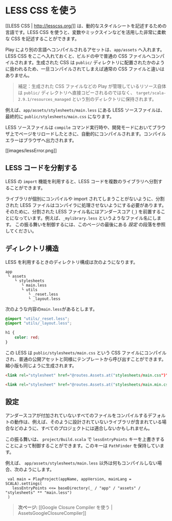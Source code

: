 <!--
# Using LESS CSS
-->
# LESS CSS を使う

<!--
[[LESS CSS | http://lesscss.org/]] is a dynamic stylesheet language. It allows greater flexibility in the way you write CSS files: including support for variables, mixins and more.
-->
[[LESS CSS | http://lesscss.org/]] は、動的なスタイルシートを記述するための言語です。LESS CSS を使うと、変数やミックスインなどを活用した非常に柔軟な CSS を記述することができます。

<!--
Compilable assets in Play 2.0 must be defined in the `app/assets` directory. They are handled by the build process, and LESS sources are compiled into standard CSS files. The generated CSS files are distributed as standard resources into the same `public/` folder as the unmanaged assets, meaning that there is no difference in the way you use them once compiled.
-->
Play により別の言語へコンパイルされるアセットは、`app/assets` へ入れます。LESS CSS をここへ入れておくと、ビルドの中で普通の CSS ファイルへコンパイルされます。生成された CSS は `public/` ディレクトリに配置されたかのように扱われるため、一旦コンパイルされてしまえば通常の CSS ファイルと違いはありません。

<!--
> Note that managed resources are not copied directly into your application `public` folder, but maintained in a separate folder in `target/scala-2.9.1/resources_managed`.
-->
> 補足：生成された CSS ファイルなどの Play が管理しているリソース自体は `public/` ディレクトリへ直接コピーされるのではなく、 `target/scala-2.9.1/resources_managed` という別のディレクトリに保持されます。

<!--
For example a LESS source file at `app/assets/stylesheets/main.less` will be available as a standard resource at `public/stylesheets/main.css`.
-->
例えば、`app/assets/stylesheets/main.less` にある LESS ソースファイルは、最終的に `public/stylesheets/main.css` になります。

<!--
LESS sources are compiled automatically during a `compile` command, or when you refresh any page in your browser while you are running in development mode. Any compilation errors will be displayed in your browser:
-->
LESS ソースファイルは `compile` コマンド実行時や、開発モードにおいてブラウザ上でページをリロードしたときに、自動的にコンパイルされます。コンパイルエラーはブラウザへ出力されます。

[[images/lessError.png]]

<!--
## Working with partial LESS source files
-->
## LESS コードを分割する

<!--
You can split your LESS source into several libraries, and use the LESS `import` feature. 
-->
LESS の `import` 機能を利用すると、LESS コードを複数のライブラリへ分割することができます。

<!--
To prevent library files from being compiled individually (or imported) we need them to be skipped by the compiler. To do this, partial source files must be prefixed with the underscore (`_`) character, for example: `_myLibrary.less`. To configure this behavior, see the _Configuration_ section at the end of this page.
-->
ライブラリが個別にコンパイルや import されてしまうことがないように、分割された LESS ファイルはコンパイラに処理させないようにする必要があります。そのために、分割された LESS ファイル名にはアンダースコア (`_`) を前置することになっています。例えば、`_mylibrary.less` というようなファイル名にします。 この振る舞いを制御するには、このページの最後にある _設定_ の段落を参照してください。

<!--
## Layout
-->
## ディレクトリ構造

<!--
Here is an example layout for using LESS in your project:
-->
LESS を利用するときのディレクトリ構成は次のようになります。

```
app
 └ assets
    └ stylesheets
       └ main.less
       └ utils
          └ _reset.less
          └ _layout.less    
```

<!--
With the following `main.less` source:
-->
次のような内容の`main.less`があるとします。

```css
@import "utils/_reset.less";
@import "utils/_layout.less";

h1 {
    color: red;
}
```

<!--
The resulting CSS file will be compiled as `public/stylesheets/main.css`, and you can use this in your template as any regular public asset. A minified version will also be generated.
-->
この LESS は `public/stylesheets/main.css` という CSS ファイルにコンパイルされ、普通の公開アセットと同様にテンプレートから呼び出すことができます。縮小版も同じように生成されます。

```html
<link rel="stylesheet" href="@routes.Assets.at("stylesheets/main.css")">
```

```html
<link rel="stylesheet" href="@routes.Assets.at("stylesheets/main.min.css")">
```

<!--
## Configuration
-->
## 設定

<!--
The default behavior of compiling every file that is not prepended by an underscore may not fit every project; for example if you include a library that has not been designed that way.
-->
アンダースコアが付加されていないすべてのファイルをコンパイルするデフォルトの動作は、例えば、そのように設計されていないライブラリが含まれている場合などのように、すべてのプロジェクトには適合しないかもしれません。

<!--
This can be configured in `project/Build.scala` by overriding the `lessEntryPoints` key. This key holds a `PathFinder`.
-->
この振る舞いは、 `project/Build.scala` で `lessEntryPoints` キーを上書きすることによって制御することができます。このキーは `PathFinder` を保持しています。

<!--
For example, to compile `app/assets/stylesheets/main.less` and nothing else:
-->
例えば、 `app/assets/stylesheets/main.less` 以外は何もコンパイルしない場合、次のようにします。

```
 val main = PlayProject(appName, appVersion, mainLang = SCALA).settings(
   lessEntryPoints <<= baseDirectory(_ / "app" / "assets" / "stylesheets" ** "main.less")
 )
```

<!--
> **Next:** [[Using Google Closure Compiler | AssetsGoogleClosureCompiler]]
-->
> **次ページ:** [[Google Closure Compiler を使う | AssetsGoogleClosureCompiler]]